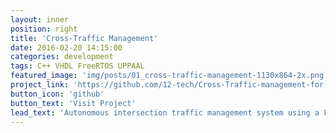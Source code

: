 ```yaml
---
layout: inner
position: right
title: 'Cross-Traffic Management'
date: 2016-02-20 14:15:00
categories: development
tags: C++ VHDL FreeRTOS UPPAAL
featured_image: 'img/posts/01_cross-traffic-management-1130x864-2x.png.png'
project_link: 'https://github.com/12-tech/Cross-Traffic-management-for-autonomous-vehicles.git'
button_icon: 'github'
button_text: 'Visit Project'
lead_text: 'Autonomous intersection traffic management system using a FIFO scheduling algorithm to optimize flow and safety.'
---
```


